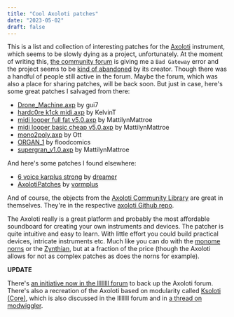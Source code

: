 ```yaml
---
title: "Cool Axoloti patches"
date: "2023-05-02"
draft: false
---
```


This is a list and collection of interesting patches for the [Axoloti](http://www.axoloti.com/) instrument, which seems to be slowly dying as a project, unfortunately. At the moment of writing this, [the community forum](http://community.axoloti.com/) is giving me a `Bad Gateway` error and the project seems to be [kind of abandoned](https://github.com/axoloti/axoloti) by its creator. Though there was a handful of people still active in the forum. Maybe the forum, which was also a place for sharing patches, will be back soon. But just in case, here's some great patches I salvaged from there:

- [Drone_Machine.axp](/Axoloti_patches/Drone_Machine.axp) by gui7
- [hardc0re k1ck midi.axp](/Axoloti_patches/hardc0re&#32;k1ck&#32;midi.axp) by KelvinT
- [midi looper full fat v5.0.axp](/Axoloti_patches/midi-looper-full-fat-v5.0.axp) by MattilynMattroe
- [midi looper basic cheap v5.0.axp](/Axoloti_patches/midi-looper-basic-cheap-v5.0.axp) by MattilynMattroe
- [mono2poly.axp](/Axoloti_patches/mono2poly.axp) by Ott
- [ORGAN_1](/Axoloti_patches/ORGAN_1) by floodcomics
- [supergran_v1.0.axp](/Axoloti_patches/supergran&#32;v1.0&#32;upload.axp) by MattilynMattroe

And here's some patches I found elsewhere:

- [6 voice karplus strong](/Axoloti_patches/karplus-1.zip) by [dreamer](https://patchstorage.com/author/dreamer/)
- [AxolotiPatches](https://github.com/vormplus/AxolotiPatches) by [vormplus](https://github.com/vormplus)

And of course, the objects from the [Axoloti Community Library](http://www.privatepublic.de/public/community-objectlist.html) are great in themselves. They're in the respective [axoloti Github repo](https://github.com/axoloti/axoloti-contrib).

The Axoloti really is a great platform and probably the most affordable soundboard for creating your own instruments and devices. The patcher is quite intuitive and easy to learn. With little effort you could build practical devices, intricate instruments etc. Much like you can do with the [monome norns](https://norns.community/) or the [Zynthian](https://norns.community/), but at a fraction of the price (though the Axoloti allows for not as complex patches as does the norns for example).

**UPDATE**

There's [an initiative now in the llllllll forum](https://llllllll.co/t/axoloti-core-derivatives/3591/162) to back up the Axoloti forum. There's also a recreation of the Axoloti based on modularity called [Ksoloti (Core)](https://www.instagram.com/ksoloti.axo/), which is also discussed in the llllllll forum and in [a thread on modwiggler](https://www.modwiggler.com/forum/viewtopic.php?t=277847).

